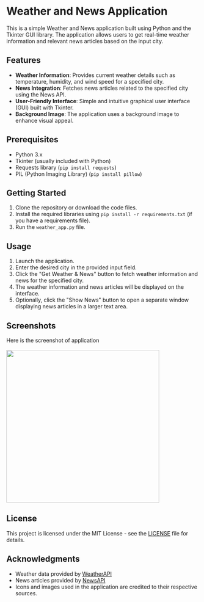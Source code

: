 # Weather and News Application

This is a simple Weather and News application built using Python and the Tkinter GUI library. The application allows users to get real-time weather information and relevant news articles based on the input city.

## Features

- **Weather Information**: Provides current weather details such as temperature, humidity, and wind speed for a specified city.
- **News Integration**: Fetches news articles related to the specified city using the News API.
- **User-Friendly Interface**: Simple and intuitive graphical user interface (GUI) built with Tkinter.
- **Background Image**: The application uses a background image to enhance visual appeal.

## Prerequisites

- Python 3.x
- Tkinter (usually included with Python)
- Requests library (`pip install requests`)
- PIL (Python Imaging Library) (`pip install pillow`)

## Getting Started

1. Clone the repository or download the code files.
2. Install the required libraries using `pip install -r requirements.txt` (if you have a requirements file).
3. Run the `weather_app.py` file.

## Usage

1. Launch the application.
2. Enter the desired city in the provided input field.
3. Click the "Get Weather & News" button to fetch weather information and news for the specified city.
4. The weather information and news articles will be displayed on the interface.
5. Optionally, click the "Show News" button to open a separate window displaying news articles in a larger text area.

## Screenshots

Here is the screenshot of application
<br>
<br>
  <img src="https://github.com/PankajKrana/Weather_application/assets/118725047/73aa66d6-1b93-425d-8646-8ad4a7649fee" width="400">


## License

This project is licensed under the MIT License - see the [LICENSE](LICENSE) file for details.

## Acknowledgments

- Weather data provided by [WeatherAPI](https://www.weatherapi.com/)
- News articles provided by [NewsAPI](https://newsapi.org/)
- Icons and images used in the application are credited to their respective sources.
